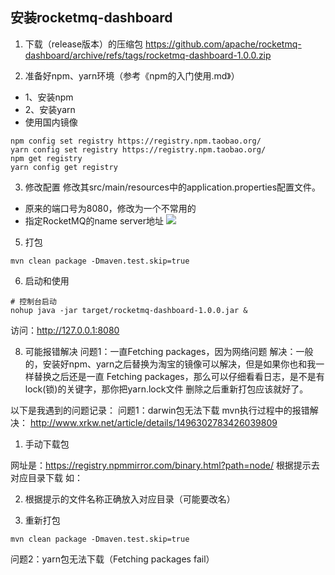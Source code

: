 ## 安装rocketmq-dashboard
1. 下载（release版本）的压缩包
https://github.com/apache/rocketmq-dashboard/archive/refs/tags/rocketmq-dashboard-1.0.0.zip

2. 准备好npm、yarn环境（参考《npm的入门使用.md》）
* 1、安装npm
* 2、安装yarn
* 使用国内镜像
```shell
npm config set registry https://registry.npm.taobao.org/
yarn config set registry https://registry.npm.taobao.org/
npm get registry 
yarn config get registry
```

3. 修改配置
修改其src/main/resources中的application.properties配置文件。
* 原来的端口号为8080，修改为一个不常用的
* 指定RocketMQ的name server地址
![](/Users/apple/Documents/Work/aliyun-oss/dev-images/2022-11-14-00-55-01-image.png)

5. 打包
```shell
mvn clean package -Dmaven.test.skip=true
```

6. 启动和使用
```shell
# 控制台启动
nohup java -jar target/rocketmq-dashboard-1.0.0.jar &
```
访问：http://127.0.0.1:8080

8. 可能报错解决
问题1：一直Fetching packages，因为网络问题
解决：一般的，安装好npm、yarn之后替换为淘宝的镜像可以解决，但是如果你也和我一样替换之后还是一直
Fetching packages，那么可以仔细看看日志，是不是有lock(锁)的关键字，那你把yarn.lock文件
删除之后重新打包应该就好了。


以下是我遇到的问题记录：
问题1：darwin包无法下载
mvn执行过程中的报错解决：
http://www.xrkw.net/article/details/1496302783426039809

1. 手动下载包

网址是：https://registry.npmmirror.com/binary.html?path=node/
根据提示去对应目录下载
如：

2. 根据提示的文件名称正确放入对应目录（可能要改名）

3. 重新打包
```shell
mvn clean package -Dmaven.test.skip=true
```
问题2：yarn包无法下载（Fetching packages fail）